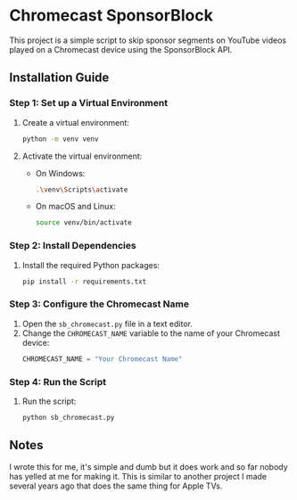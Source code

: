 # Chromecast SponsorBlock

This project is a simple script to skip sponsor segments on YouTube videos played on a Chromecast device using the SponsorBlock API.

## Installation Guide

### Step 1: Set up a Virtual Environment

1. Create a virtual environment:
    ```sh
    python -m venv venv
    ```

2. Activate the virtual environment:
    - On Windows:
      ```sh
      .\venv\Scripts\activate
      ```
    - On macOS and Linux:
      ```sh
      source venv/bin/activate
      ```

### Step 2: Install Dependencies

1. Install the required Python packages:
    ```sh
    pip install -r requirements.txt
    ```

### Step 3: Configure the Chromecast Name

1. Open the `sb_chromecast.py` file in a text editor.
2. Change the `CHROMECAST_NAME` variable to the name of your Chromecast device:
    ```python
    CHROMECAST_NAME = "Your Chromecast Name"
    ```

### Step 4: Run the Script

1. Run the script:
    ```sh
    python sb_chromecast.py
    ```

## Notes

I wrote this for me, it's simple and dumb but it does work and so far nobody has yelled at me for making it. This is similar to another project I made several years ago that does the same thing for Apple TVs.
